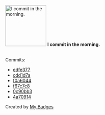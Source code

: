 <img src="https://github.com/my-badges/my-badges/blob/master/src/all-badges/time-of-commit/morning-commits.png?raw=true" alt="I commit in the morning." title="I commit in the morning." width="128">
<strong>I commit in the morning.</strong>
<br><br>

Commits:

- <a href="https://github.com/p0dalirius/smbclient-ng/commit/edfe3776ed8e531a5b6141d5c97884a90acf8f44">edfe377</a>
- <a href="https://github.com/p0dalirius/smbclient-ng/commit/cdd1d7aae672bccc58a7b8a8b7a76c332c00498c">cdd1d7a</a>
- <a href="https://github.com/p0dalirius/smbclient-ng/commit/f0a60446ffdf23011638605b91433414686cc5bd">f0a6044</a>
- <a href="https://github.com/p0dalirius/smbclient-ng/commit/f67c7c8a60f8c366ffc0a5830fada3a927874a6f">f67c7c8</a>
- <a href="https://github.com/p0dalirius/smbclient-ng/commit/0c90bb3209cdb61f7b222dfb8f8520269a1ae3c0">0c90bb3</a>
- <a href="https://github.com/p0dalirius/smbclient-ng/commit/4a709141272d9b6070172a1c72816f3ca14a2a46">4a70914</a>


Created by <a href="https://github.com/my-badges/my-badges">My Badges</a>